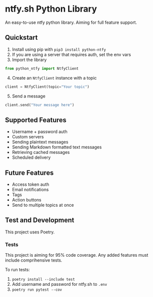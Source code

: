 # ntfy.sh Python Library

An easy-to-use ntfy python library. Aiming for full feature support.

## Quickstart

1. Install using pip with `pip3 install python-ntfy`
2. If you are using a server that requires auth, set the env vars
3. Import the library

 ```python
from python_ntfy import NtfyClient
 ```

4. Create an `NtfyClient` instance with a topic

```python
client = NtfyClient(topic="Your topic")
```

5. Send a message

```python
client.send("Your message here")
```

## Supported Features

- Username + password auth
- Custom servers
- Sending plaintext messages
- Sending Markdown formatted text messages
- Retrieving cached messages
- Scheduled delivery

## Future Features

- Access token auth
- Email notifications
- Tags
- Action buttons
- Send to multiple topics at once

## Test and Development

This project uses Poetry. 

### Tests

This project is aiming for 95% code coverage. Any added features must include comprihensive tests.

To run tests:

1. `poetry install --include test`
2. Add username and password for ntfy.sh to `.env`
3. `poetry run pytest --cov`
